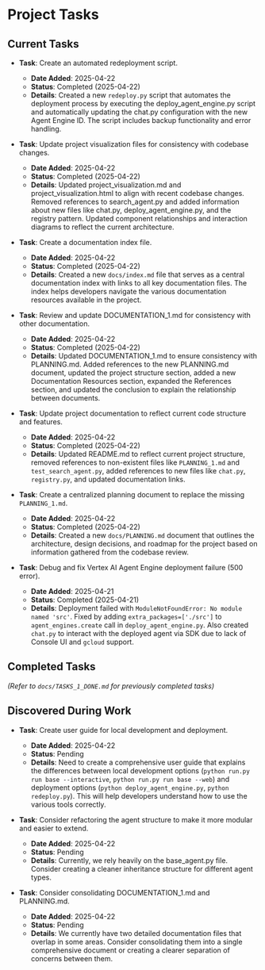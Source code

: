 # Project Tasks

## Current Tasks

- **Task**: Create an automated redeployment script.
  - **Date Added**: 2025-04-22
  - **Status**: Completed (2025-04-22)
  - **Details**: Created a new `redeploy.py` script that automates the deployment process by executing the deploy_agent_engine.py script and automatically updating the chat.py configuration with the new Agent Engine ID. The script includes backup functionality and error handling.

- **Task**: Update project visualization files for consistency with codebase changes.
  - **Date Added**: 2025-04-22
  - **Status**: Completed (2025-04-22)
  - **Details**: Updated project_visualization.md and project_visualization.html to align with recent codebase changes. Removed references to search_agent.py and added information about new files like chat.py, deploy_agent_engine.py, and the registry pattern. Updated component relationships and interaction diagrams to reflect the current architecture.

- **Task**: Create a documentation index file.
  - **Date Added**: 2025-04-22
  - **Status**: Completed (2025-04-22)
  - **Details**: Created a new `docs/index.md` file that serves as a central documentation index with links to all key documentation files. The index helps developers navigate the various documentation resources available in the project.

- **Task**: Review and update DOCUMENTATION_1.md for consistency with other documentation.
  - **Date Added**: 2025-04-22
  - **Status**: Completed (2025-04-22)
  - **Details**: Updated DOCUMENTATION_1.md to ensure consistency with PLANNING.md. Added references to the new PLANNING.md document, updated the project structure section, added a new Documentation Resources section, expanded the References section, and updated the conclusion to explain the relationship between documents.

- **Task**: Update project documentation to reflect current code structure and features.
  - **Date Added**: 2025-04-22
  - **Status**: Completed (2025-04-22)
  - **Details**: Updated README.md to reflect current project structure, removed references to non-existent files like `PLANNING_1.md` and `test_search_agent.py`, added references to new files like `chat.py`, `registry.py`, and updated documentation links.

- **Task**: Create a centralized planning document to replace the missing `PLANNING_1.md`.
  - **Date Added**: 2025-04-22
  - **Status**: Completed (2025-04-22)
  - **Details**: Created a new `docs/PLANNING.md` document that outlines the architecture, design decisions, and roadmap for the project based on information gathered from the codebase review.

- **Task**: Debug and fix Vertex AI Agent Engine deployment failure (500 error).
  - **Date Added**: 2025-04-21
  - **Status**: Completed (2025-04-21)
  - **Details**: Deployment failed with `ModuleNotFoundError: No module named 'src'`. Fixed by adding `extra_packages=['./src']` to `agent_engines.create` call in `deploy_agent_engine.py`. Also created `chat.py` to interact with the deployed agent via SDK due to lack of Console UI and `gcloud` support.

## Completed Tasks

*(Refer to `docs/TASKS_1_DONE.md` for previously completed tasks)*

## Discovered During Work

- **Task**: Create user guide for local development and deployment.
  - **Date Added**: 2025-04-22
  - **Status**: Pending
  - **Details**: Need to create a comprehensive user guide that explains the differences between local development options (`python run.py run base --interactive`, `python run.py run base --web`) and deployment options (`python deploy_agent_engine.py`, `python redeploy.py`). This will help developers understand how to use the various tools correctly.

- **Task**: Consider refactoring the agent structure to make it more modular and easier to extend.
  - **Date Added**: 2025-04-22
  - **Status**: Pending
  - **Details**: Currently, we rely heavily on the base_agent.py file. Consider creating a cleaner inheritance structure for different agent types.

- **Task**: Consider consolidating DOCUMENTATION_1.md and PLANNING.md.
  - **Date Added**: 2025-04-22
  - **Status**: Pending
  - **Details**: We currently have two detailed documentation files that overlap in some areas. Consider consolidating them into a single comprehensive document or creating a clearer separation of concerns between them.

